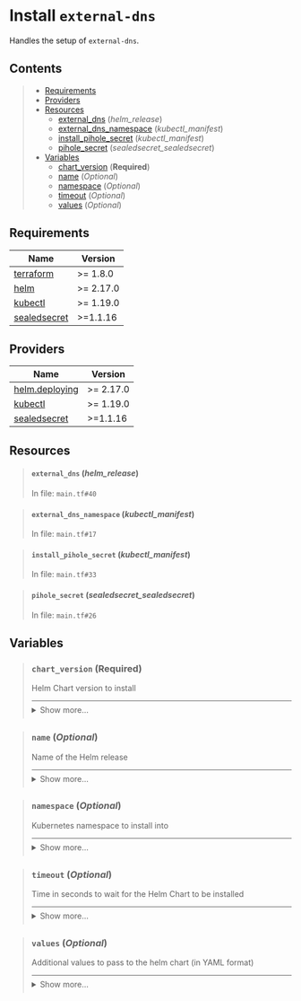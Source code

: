 # Install `external-dns`

Handles the setup of `external-dns`.
## Contents

<blockquote>

- [Requirements](#requirements)
- [Providers](#providers)
- [Resources](#resources)
  - [external_dns](#external_dns-helm_release) (*helm_release*)
  - [external_dns_namespace](#external_dns_namespace-kubectl_manifest) (*kubectl_manifest*)
  - [install_pihole_secret](#install_pihole_secret-kubectl_manifest) (*kubectl_manifest*)
  - [pihole_secret](#pihole_secret-sealedsecret_sealedsecret) (*sealedsecret_sealedsecret*)
- [Variables](#variables)
  - [chart_version](#chart_version-required) (**Required**)
  - [name](#name-optional) (*Optional*)
  - [namespace](#namespace-optional) (*Optional*)
  - [timeout](#timeout-optional) (*Optional*)
  - [values](#values-optional) (*Optional*)</blockquote>

## Requirements

| Name | Version |
|------|---------|
| <a name="requirement_terraform"></a> [terraform](#requirement\_terraform) | >= 1.8.0 |
| <a name="requirement_helm"></a> [helm](#requirement\_helm) | >= 2.17.0 |
| <a name="requirement_kubectl"></a> [kubectl](#requirement\_kubectl) | >= 1.19.0 |
| <a name="requirement_sealedsecret"></a> [sealedsecret](#requirement\_sealedsecret) | >=1.1.16 |
## Providers

| Name | Version |
|------|---------|
| <a name="provider_helm.deploying"></a> [helm.deploying](#provider\_helm.deploying) | >= 2.17.0 |
| <a name="provider_kubectl"></a> [kubectl](#provider\_kubectl) | >= 1.19.0 |
| <a name="provider_sealedsecret"></a> [sealedsecret](#provider\_sealedsecret) | >=1.1.16 |


## Resources
<blockquote>

#### `external_dns` (_helm_release_)
In file: `main.tf#40`
</blockquote>
<blockquote>

#### `external_dns_namespace` (_kubectl_manifest_)
In file: `main.tf#17`
</blockquote>
<blockquote>

#### `install_pihole_secret` (_kubectl_manifest_)
In file: `main.tf#33`
</blockquote>
<blockquote>

#### `pihole_secret` (_sealedsecret_sealedsecret_)
In file: `main.tf#26`
</blockquote>

## Variables
<blockquote>

### `chart_version` (**Required**)
Helm Chart version to install

<details style="border-top-color: inherit; border-top-width: 0.1em; border-top-style: solid; padding-top: 0.5em; padding-bottom: 0.5em;">
  <summary>Show more...</summary>

  **Type**:
  ```hcl
  string
  ```
  In file: `variables.tf#1`

</details>
</blockquote>
<blockquote>

### `name` (*Optional*)
Name of the Helm release

<details style="border-top-color: inherit; border-top-width: 0.1em; border-top-style: solid; padding-top: 0.5em; padding-bottom: 0.5em;">
  <summary>Show more...</summary>

  **Type**:
  ```hcl
  string
  ```
  **Default**:
  ```json
  "external-dns-release"
  ```
  In file: `variables.tf#6`

</details>
</blockquote>
<blockquote>

### `namespace` (*Optional*)
Kubernetes namespace to install into

<details style="border-top-color: inherit; border-top-width: 0.1em; border-top-style: solid; padding-top: 0.5em; padding-bottom: 0.5em;">
  <summary>Show more...</summary>

  **Type**:
  ```hcl
  string
  ```
  **Default**:
  ```json
  "external-dns"
  ```
  In file: `variables.tf#13`

</details>
</blockquote>
<blockquote>

### `timeout` (*Optional*)
Time in seconds to wait for the Helm Chart to be installed

<details style="border-top-color: inherit; border-top-width: 0.1em; border-top-style: solid; padding-top: 0.5em; padding-bottom: 0.5em;">
  <summary>Show more...</summary>

  **Type**:
  ```hcl
  number
  ```
  **Default**:
  ```json
  120
  ```
  In file: `variables.tf#20`

</details>
</blockquote>
<blockquote>

### `values` (*Optional*)
Additional values to pass to the helm chart (in YAML format)

<details style="border-top-color: inherit; border-top-width: 0.1em; border-top-style: solid; padding-top: 0.5em; padding-bottom: 0.5em;">
  <summary>Show more...</summary>

  **Type**:
  ```hcl
  string
  ```
  **Default**:
  ```json
  ""
  ```
  In file: `variables.tf#27`

</details>
</blockquote>
